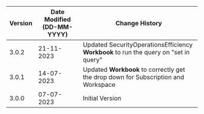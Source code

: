 | **Version** | **Date Modified (DD-MM-YYYY)** | **Change History**                          |
|-------------|--------------------------------|---------------------------------------------|
| 3.0.2       | 21-11-2023                     |Updated SecurityOperationsEfficiency **Workbook** to run the query on "set in query" |
| 3.0.1       | 14-07-2023                     | Updated **Workbook** to correctly get the drop down for Subscription and Workspace |
| 3.0.0       | 07-07-2023                     | Initial Version |
